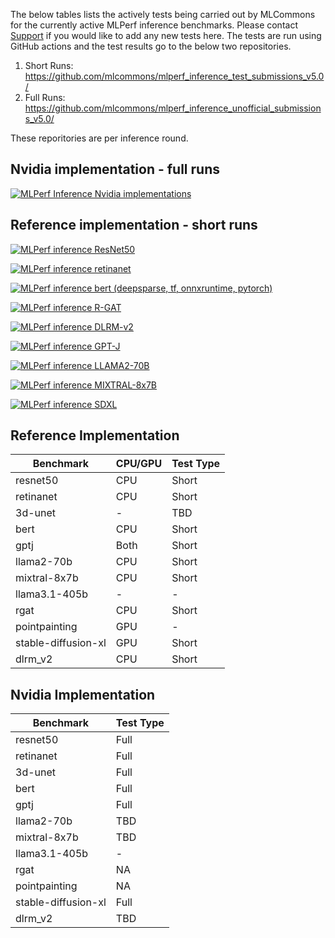 The below tables lists the actively tests being carried out by MLCommons for the currently active MLPerf inference benchmarks. Please contact [Support](support@mlcommons.org) if you would like to add any new tests here. The tests are run using GitHub actions and the test results go to the below two repositories.
1. Short Runs: https://github.com/mlcommons/mlperf_inference_test_submissions_v5.0/
2. Full Runs: https://github.com/mlcommons/mlperf_inference_unofficial_submissions_v5.0/

These reporitories are per inference round.

## Nvidia implementation - full runs
[![MLPerf Inference Nvidia implementations](https://github.com/GATEOverflow/mlperf-automations/actions/workflows/test-nvidia-mlperf-inference-implementations.yml/badge.svg)](https://github.com/GATEOverflow/mlperf-automations/actions/workflows/test-nvidia-mlperf-inference-implementations.yml)

## Reference implementation - short runs
[![MLPerf inference ResNet50](https://github.com/mlcommons/mlperf-automations/actions/workflows/test-mlperf-inference-resnet50.yml/badge.svg)](https://github.com/mlcommons/mlperf-automations/actions/workflows/test-mlperf-inference-resnet50.yml)

[![MLPerf inference retinanet](https://github.com/mlcommons/mlperf-automations/actions/workflows/test-mlperf-inference-retinanet.yml/badge.svg)](https://github.com/mlcommons/mlperf-automations/actions/workflows/test-mlperf-inference-retinanet.yml)

[![MLPerf inference bert (deepsparse, tf, onnxruntime, pytorch)](https://github.com/mlcommons/mlperf-automations/actions/workflows/test-mlperf-inference-bert-deepsparse-tf-onnxruntime-pytorch.yml/badge.svg)](https://github.com/mlcommons/mlperf-automations/actions/workflows/test-mlperf-inference-bert-deepsparse-tf-onnxruntime-pytorch.yml)

[![MLPerf inference R-GAT](https://github.com/mlcommons/mlperf-automations/actions/workflows/test-mlperf-inference-rgat.yml/badge.svg)](https://github.com/mlcommons/mlperf-automations/actions/workflows/test-mlperf-inference-rgat.yml)

[![MLPerf inference DLRM-v2](https://github.com/GATEOverflow/mlperf-automations/actions/workflows/test-mlperf-inference-dlrm.yml/badge.svg)](https://github.com/GATEOverflow/mlperf-automations/actions/workflows/test-mlperf-inference-dlrm.yml)

[![MLPerf inference GPT-J](https://github.com/GATEOverflow/mlperf-automations/actions/workflows/test-mlperf-inference-gptj.yml/badge.svg)](https://github.com/GATEOverflow/mlperf-automations/actions/workflows/test-mlperf-inference-gptj.yml)

[![MLPerf inference LLAMA2-70B](https://github.com/GATEOverflow/mlperf-automations/actions/workflows/test-mlperf-inference-llama2.yml/badge.svg)](https://github.com/GATEOverflow/mlperf-automations/actions/workflows/test-mlperf-inference-llama2.yml)

[![MLPerf inference MIXTRAL-8x7B](https://github.com/GATEOverflow/mlperf-automations/actions/workflows/test-mlperf-inference-mixtral.yml/badge.svg)](https://github.com/GATEOverflow/mlperf-automations/actions/workflows/test-mlperf-inference-mixtral.yml)

[![MLPerf inference SDXL](https://github.com/GATEOverflow/mlperf-automations/actions/workflows/test-mlperf-inference-sdxl.yaml/badge.svg)](https://github.com/GATEOverflow/mlperf-automations/actions/workflows/test-mlperf-inference-sdxl.yaml)



## Reference Implementation
| Benchmark            | CPU/GPU | Test Type | 
|----------------------|---------|-----------|
| resnet50            |   CPU | Short   |     
| retinanet           |   CPU | Short        |
| 3d-unet             |    -  |   TBD        |
| bert               |   CPU  |  Short       |
| gptj               |   Both | Short        |               
| llama2-70b         |   CPU  |  Short       |
| mixtral-8x7b       |   CPU  |  Short       |
| llama3.1-405b      |   -    |      -       |
| rgat               |   CPU      |   Short  |
| pointpainting      |   GPU      |    -     |
| stable-diffusion-xl |  GPU      |   Short  |
| dlrm_v2            | CPU        | Short    |

## Nvidia Implementation
| Benchmark            |  Test Type | 
|----------------------|-----------|
| resnet50            | Full       |     
| retinanet           | Full       |
| 3d-unet             | Full       |
| bert               |  Full       |
| gptj               |  Full       |               
| llama2-70b         |   TBD       |
| mixtral-8x7b       |   TBD       |
| llama3.1-405b      |     -      |
| rgat               |   NA       |
| pointpainting      |   NA       |
| stable-diffusion-xl | Full      |
| dlrm_v2            |  TBD       |

